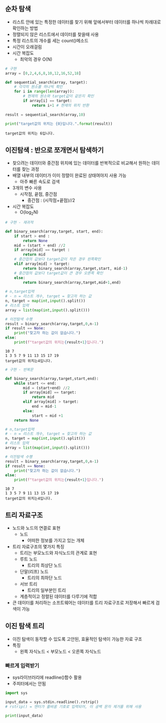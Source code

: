 ## 순차 탐색
- 리스트 안에 있는 특정한 데이터를 찾기 위해 앞에서부터 데이터를 하나씩 차례대로 확인하는 방법
- 정렬되지 않은 리스트에서 데이터를 찾을때 사용
- 특정 리스트의 개수를 세는 count()메소드
- 시간이 오래걸림
- 시간 복잡도
    - 최악의 경우 O(N)


```python
# 구현
array = [0,2,4,6,8,10,12,16,52,18]

def sequential_search(array, target):
    # 각각의 원소를 하나씩 확인
    for i in range(len(array)):
        # 현재의 원소와 target값이 같은지 확인
        if array[i] == target:
            return i+1 # 현재의 위치 반환
        
result = sequential_search(array,10)

print("target값의 위치는 {0}입니다.".format(result))
```

    target값의 위치는 6입니다.
    

## 이진탐색 : 반으로 쪼개면서 탐색하기
- 찾으려는 데이터와 중간점 위치에 있는 데이터를 반복적으로 비교해서 원하는 데이터를 찾는 과정
- 배열 내부의 데이터가 이미 정렬이 완료된 상태여야지 사용 가능
    - 아주 빠른 속도로 검색
- 3개의 변수 사용
    - 시작점, 끝점, 중간점
        - 중간점 : (시작점+끝점)//2
- 시간 복잡도
    - O(log<sub>2</sub>N)


```python
# 구현 - 재귀적

def binary_search(array,target, start, end):
    if start > end :
        return None
    mid = (start + end) //2
    if array[mid] == target :
        return mid
    # 중간접의 값보다 target값이 작은 경우 왼쪽확인
    elif array[mid] > target:
        return binary_search(array,target,start, mid-1)
    # 중간점의 값보다 target값이 큰 경우 오른쪽 확인
    else:
        return binary_search(array,target,mid+1,end)
    
# n,target입력
# - n = 리스트 개수, target = 찾고자 하는 값
n, target = map(int,input().split())
# 리스트 입력
array = list(map(int,input().split()))

# 이진탐색 수행
result = binary_search(array,target,0,n-1)
if result == None:
    print("찾고자 하는 값이 없습니다.")
else:
    print(f"target값의 위치는{result+1}입니다.")
```

    10 7
    1 3 5 7 9 11 13 15 17 19
    target값의 위치는4입니다.
    


```python
# 구현 - 반복문

def binary_search(array,target,start,end):
    while start <= end:
        mid = (start+end) //2
        if array[mid] == target:
            return mid
        elif array[mid] > target:
            end = mid-1
        else:
            start = mid +1
    return None

# n,target입력
# - n = 리스트 개수, target = 찾고자 하는 값
n, target = map(int,input().split())
# 리스트 입력
array = list(map(int,input().split()))

# 이진탐색 수행
result = binary_search(array,target,0,n-1)
if result == None:
    print("찾고자 하는 값이 없습니다.")
else:
    print(f"target값의 위치는{result+1}입니다.")
```

    10 7
    1 3 5 7 9 11 13 15 17 19
    target값의 위치는4입니다.
    

## 트리 자료구조
- 노드와 노드의 연결로 표현
    - 노드
        - 어떠한 정보를 가지고 있는 개체
- 트리 자료구조의 몇가지 특징
    - 트리는 부모노드와 자식노드의 관계로 표현
    - 루트 노드
        - 트리의 최상단 노드
    - 단말(리프) 노드
        - 트리의 최하단 노드
    - 서브 트리
        - 트리의 일부분인 트리
    - 계층적이고 정렬된 데이터를 다루기에 적합
- 큰 데이터를 처리하는 소프트웨어는 데이터를 트리 자료구조로 저장해서 빠르게 검색이 가능

## 이진 탐색 트리
- 이진 탐색이 동작할 수 있도록 고안된, 효율적인 탐색이 가능한 자료 구조
- 특징
    - 왼쪽 자식노드 < 부모노드 < 오른쪽 자식노드

### 빠르게 입력받기
- sys라이브러리에 readline()함수 활용
- 주피터에서는 안됨


```python
import sys

input_data = sys.stdin.readline().rstrip()
# rstrip() = 엔터가 줄바꿈 기호로 입력되어, 이 공백 문자 제거를 위해 사용

print(input_data)
```

    
    

